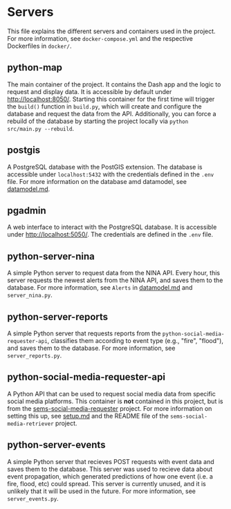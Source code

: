 # Servers
This file explains the different servers and containers used in the project. For more information, see `docker-compose.yml` and the respective Dockerfiles in `docker/`.

## python-map
The main container of the project. It contains the Dash app and the logic to request and display data. It is accessible by default under [http://localhost:8050/](http://localhost:8050/). Starting this container for the first time will trigger the `build()` function in `build.py`, which will create and configure the database and request the data from the API. Additionally, you can force a rebuild of the database by starting the project locally via `python src/main.py --rebuild`.

## postgis
A PostgreSQL database with the PostGIS extension. The database is accessible under `localhost:5432` with the credentials defined in the `.env` file. For more information on the database amd datamodel, see [datamodel.md](/docs/datamodel.md).

## pgadmin
A web interface to interact with the PostgreSQL database. It is accessible under [http://localhost:5050/](http://localhost:5050/). The credentials are defined in the `.env` file.

## python-server-nina
A simple Python server to request data from the NINA API. Every hour, this server requests the newest alerts from the NINA API, and saves them to the database. For more information, see `Alerts` in [datamodel.md](/docs/datamodel.md) and `server_nina.py`.

## python-server-reports
A simple Python server that requests reports from the `python-social-media-requester-api`, classifies them according to event type (e.g., "fire", "flood"), and saves them to the database. For more information, see `server_reports.py`.

## python-social-media-requester-api
A Python API that can be used to request social media data from specific social media platforms. This container is **not** contained in this project, but is from the [sems-social-media-requester](https://github.com/semantic-systems/sems-social-media-retriever) project. For more information on setting this up, see [setup.md](/docs/setup.md) and the README file of the `sems-social-media-retriever` project.

## python-server-events
A simple Python server that recieves POST requests with event data and saves them to the database. This server was used to recieve data about event propagation, which generated predictions of how one event (i.e. a fire, flood, etc) could spread. This server is currently unused, and it is unlikely that it will be used in the future. For more information, see `server_events.py`.